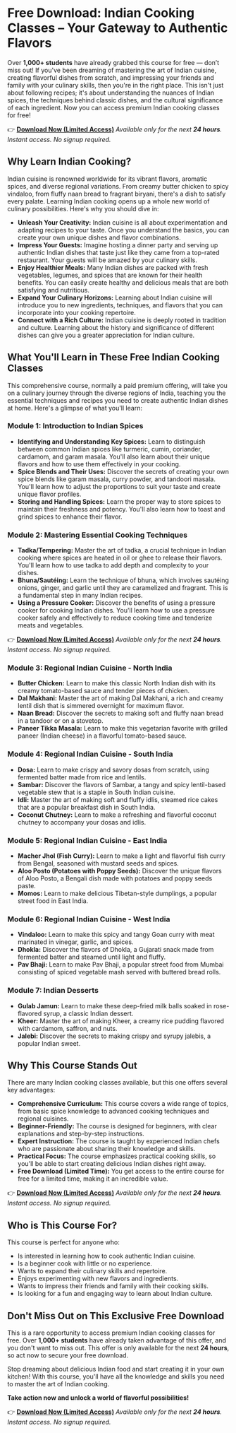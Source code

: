 # Free Download: Indian Cooking Classes – Your Gateway to Authentic Flavors

Over **1,000+ students** have already grabbed this course for free — don’t miss out! If you've been dreaming of mastering the art of Indian cuisine, creating flavorful dishes from scratch, and impressing your friends and family with your culinary skills, then you're in the right place. This isn't just about following recipes; it's about understanding the nuances of Indian spices, the techniques behind classic dishes, and the cultural significance of each ingredient. Now you can access premium Indian cooking classes for free!

👉 **[Download Now (Limited Access)](https://udemywork.com/indian-cooking-classes)**
_Available only for the next **24 hours**. Instant access. No signup required._

## Why Learn Indian Cooking?

Indian cuisine is renowned worldwide for its vibrant flavors, aromatic spices, and diverse regional variations. From creamy butter chicken to spicy vindaloo, from fluffy naan bread to fragrant biryani, there's a dish to satisfy every palate. Learning Indian cooking opens up a whole new world of culinary possibilities. Here's why you should dive in:

*   **Unleash Your Creativity:** Indian cuisine is all about experimentation and adapting recipes to your taste. Once you understand the basics, you can create your own unique dishes and flavor combinations.
*   **Impress Your Guests:** Imagine hosting a dinner party and serving up authentic Indian dishes that taste just like they came from a top-rated restaurant. Your guests will be amazed by your culinary skills.
*   **Enjoy Healthier Meals:** Many Indian dishes are packed with fresh vegetables, legumes, and spices that are known for their health benefits. You can easily create healthy and delicious meals that are both satisfying and nutritious.
*   **Expand Your Culinary Horizons:** Learning about Indian cuisine will introduce you to new ingredients, techniques, and flavors that you can incorporate into your cooking repertoire.
*   **Connect with a Rich Culture:** Indian cuisine is deeply rooted in tradition and culture. Learning about the history and significance of different dishes can give you a greater appreciation for Indian culture.

## What You'll Learn in These Free Indian Cooking Classes

This comprehensive course, normally a paid premium offering, will take you on a culinary journey through the diverse regions of India, teaching you the essential techniques and recipes you need to create authentic Indian dishes at home. Here's a glimpse of what you'll learn:

### Module 1: Introduction to Indian Spices

*   **Identifying and Understanding Key Spices:** Learn to distinguish between common Indian spices like turmeric, cumin, coriander, cardamom, and garam masala. You'll also learn about their unique flavors and how to use them effectively in your cooking.
*   **Spice Blends and Their Uses:** Discover the secrets of creating your own spice blends like garam masala, curry powder, and tandoori masala. You'll learn how to adjust the proportions to suit your taste and create unique flavor profiles.
*   **Storing and Handling Spices:** Learn the proper way to store spices to maintain their freshness and potency. You'll also learn how to toast and grind spices to enhance their flavor.

### Module 2: Mastering Essential Cooking Techniques

*   **Tadka/Tempering:** Master the art of tadka, a crucial technique in Indian cooking where spices are heated in oil or ghee to release their flavors. You'll learn how to use tadka to add depth and complexity to your dishes.
*   **Bhuna/Sautéing:** Learn the technique of bhuna, which involves sautéing onions, ginger, and garlic until they are caramelized and fragrant. This is a fundamental step in many Indian recipes.
*   **Using a Pressure Cooker:** Discover the benefits of using a pressure cooker for cooking Indian dishes. You'll learn how to use a pressure cooker safely and effectively to reduce cooking time and tenderize meats and vegetables.

👉 **[Download Now (Limited Access)](https://udemywork.com/indian-cooking-classes)**
_Available only for the next **24 hours**. Instant access. No signup required._

### Module 3: Regional Indian Cuisine - North India

*   **Butter Chicken:** Learn to make this classic North Indian dish with its creamy tomato-based sauce and tender pieces of chicken.
*   **Dal Makhani:** Master the art of making Dal Makhani, a rich and creamy lentil dish that is simmered overnight for maximum flavor.
*   **Naan Bread:** Discover the secrets to making soft and fluffy naan bread in a tandoor or on a stovetop.
*   **Paneer Tikka Masala:** Learn to make this vegetarian favorite with grilled paneer (Indian cheese) in a flavorful tomato-based sauce.

### Module 4: Regional Indian Cuisine - South India

*   **Dosa:** Learn to make crispy and savory dosas from scratch, using fermented batter made from rice and lentils.
*   **Sambar:** Discover the flavors of Sambar, a tangy and spicy lentil-based vegetable stew that is a staple in South Indian cuisine.
*   **Idli:** Master the art of making soft and fluffy idlis, steamed rice cakes that are a popular breakfast dish in South India.
*   **Coconut Chutney:** Learn to make a refreshing and flavorful coconut chutney to accompany your dosas and idlis.

### Module 5: Regional Indian Cuisine - East India

*   **Macher Jhol (Fish Curry):** Learn to make a light and flavorful fish curry from Bengal, seasoned with mustard seeds and spices.
*   **Aloo Posto (Potatoes with Poppy Seeds):** Discover the unique flavors of Aloo Posto, a Bengali dish made with potatoes and poppy seeds paste.
*   **Momos:** Learn to make delicious Tibetan-style dumplings, a popular street food in East India.

### Module 6: Regional Indian Cuisine - West India

*   **Vindaloo:** Learn to make this spicy and tangy Goan curry with meat marinated in vinegar, garlic, and spices.
*   **Dhokla:** Discover the flavors of Dhokla, a Gujarati snack made from fermented batter and steamed until light and fluffy.
*   **Pav Bhaji:** Learn to make Pav Bhaji, a popular street food from Mumbai consisting of spiced vegetable mash served with buttered bread rolls.

### Module 7: Indian Desserts

*   **Gulab Jamun:** Learn to make these deep-fried milk balls soaked in rose-flavored syrup, a classic Indian dessert.
*   **Kheer:** Master the art of making Kheer, a creamy rice pudding flavored with cardamom, saffron, and nuts.
*   **Jalebi:** Discover the secrets to making crispy and syrupy jalebis, a popular Indian sweet.

## Why This Course Stands Out

There are many Indian cooking classes available, but this one offers several key advantages:

*   **Comprehensive Curriculum:** This course covers a wide range of topics, from basic spice knowledge to advanced cooking techniques and regional cuisines.
*   **Beginner-Friendly:** The course is designed for beginners, with clear explanations and step-by-step instructions.
*   **Expert Instruction:** The course is taught by experienced Indian chefs who are passionate about sharing their knowledge and skills.
*   **Practical Focus:** The course emphasizes practical cooking skills, so you'll be able to start creating delicious Indian dishes right away.
*   **Free Download (Limited Time):** You get access to the entire course for free for a limited time, making it an incredible value.

👉 **[Download Now (Limited Access)](https://udemywork.com/indian-cooking-classes)**
_Available only for the next **24 hours**. Instant access. No signup required._

## Who is This Course For?

This course is perfect for anyone who:

*   Is interested in learning how to cook authentic Indian cuisine.
*   Is a beginner cook with little or no experience.
*   Wants to expand their culinary skills and repertoire.
*   Enjoys experimenting with new flavors and ingredients.
*   Wants to impress their friends and family with their cooking skills.
*   Is looking for a fun and engaging way to learn about Indian culture.

## Don't Miss Out on This Exclusive Free Download

This is a rare opportunity to access premium Indian cooking classes for free. Over **1,000+ students** have already taken advantage of this offer, and you don't want to miss out. This offer is only available for the next **24 hours**, so act now to secure your free download.

Stop dreaming about delicious Indian food and start creating it in your own kitchen! With this course, you'll have all the knowledge and skills you need to master the art of Indian cooking.

**Take action now and unlock a world of flavorful possibilities!**

👉 **[Download Now (Limited Access)](https://udemywork.com/indian-cooking-classes)**
_Available only for the next **24 hours**. Instant access. No signup required._
